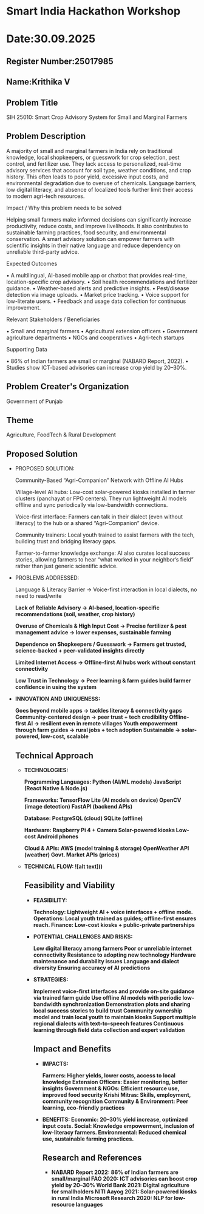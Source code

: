 # Smart India Hackathon Workshop
# Date:30.09.2025
## Register Number:25017985
## Name:Krithika V
## Problem Title
SIH 25010: Smart Crop Advisory System for Small and Marginal Farmers
## Problem Description
A majority of small and marginal farmers in India rely on traditional knowledge, local shopkeepers, or guesswork for crop selection, pest control, and fertilizer use. They lack access to personalized, real-time advisory services that account for soil type, weather conditions, and crop history. This often leads to poor yield, excessive input costs, and environmental degradation due to overuse of chemicals. Language barriers, low digital literacy, and absence of localized tools further limit their access to modern agri-tech resources.

Impact / Why this problem needs to be solved

Helping small farmers make informed decisions can significantly increase productivity, reduce costs, and improve livelihoods. It also contributes to sustainable farming practices, food security, and environmental conservation. A smart advisory solution can empower farmers with scientific insights in their native language and reduce dependency on unreliable third-party advice.

Expected Outcomes

• A multilingual, AI-based mobile app or chatbot that provides real-time, location-specific crop advisory.
• Soil health recommendations and fertilizer guidance.
• Weather-based alerts and predictive insights.
• Pest/disease detection via image uploads.
• Market price tracking.
• Voice support for low-literate users.
• Feedback and usage data collection for continuous improvement.

Relevant Stakeholders / Beneficiaries

• Small and marginal farmers
• Agricultural extension officers
• Government agriculture departments
• NGOs and cooperatives
• Agri-tech startups

Supporting Data

• 86% of Indian farmers are small or marginal (NABARD Report, 2022).
• Studies show ICT-based advisories can increase crop yield by 20–30%.

## Problem Creater's Organization
Government of Punjab

## Theme
Agriculture, FoodTech & Rural Development

## Proposed Solution

<ul><li>PROPOSED SOLUTION: 

Community-Based “Agri-Companion” Network with Offline AI Hubs

Village-level AI hubs: Low-cost solar-powered kiosks installed in farmer clusters (panchayat or FPO centers). They run lightweight AI models offline and sync periodically via low-bandwidth connections.

Voice-first interface: Farmers can talk in their dialect (even without literacy) to the hub or a shared “Agri-Companion” device.

Community trainers: Local youth trained to assist farmers with the tech, building trust and bridging literacy gaps.

Farmer-to-farmer knowledge exchange: AI also curates local success stories, allowing farmers to hear “what worked in your neighbor’s field” rather than just generic scientific advice.</li>

<li>PROBLEMS ADDRESSED:

Language & Literacy Barrier
→ Voice-first interaction in local dialects, no need to read/write<b>

Lack of Reliable Advisory
→ AI-based, location-specific recommendations (soil, weather, crop history)<b>

Overuse of Chemicals & High Input Cost
→ Precise fertilizer & pest management advice → lower expenses, sustainable farming<b>

Dependence on Shopkeepers / Guesswork
→ Farmers get trusted, science-backed + peer-validated insights directly<b>

Limited Internet Access
→ Offline-first AI hubs work without constant connectivity<b>

Low Trust in Technology
→ Peer learning & farm guides build farmer confidence in using the system</li>

<li>INNOVATION AND UNIQUENESS:

Goes beyond mobile apps → tackles literacy & connectivity gaps<b>
Community-centered design → peer trust + tech credibility<b>
Offline-first AI → resilient even in remote villages<b>
Youth empowerment through farm guides → rural jobs + tech adoption<b>
Sustainable → solar-powered, low-cost, scalable<b><b></li>

## Technical Approach
<ul>
<li>TECHNOLOGIES:

Programming Languages:<b>
Python (AI/ML models)<b>
JavaScript (React Native & Node.js)<b>

Frameworks:<b>
TensorFlow Lite (AI models on device)<b>
OpenCV (image detection)<b>
FastAPI (backend APIs)<b>

Database:<b>
PostgreSQL (cloud)<b>
SQLite (offline)<b>

Hardware:<b>
Raspberry Pi 4 + Camera<b>
Solar-powered kiosks<b>
Low-cost Android phones<b>

Cloud & APIs:<b>
AWS (model training & storage)<b>
OpenWeather API (weather)<b>
Govt. Market APIs (prices)<b></li>

<li>TECHNICAL FLOW:<b>
![alt text](<flow web sih-1.jpg>)<b><b></li>

## Feasibility and Viability

<ul>
<li>FEASIBILITY:

Technology: Lightweight AI + voice interfaces + offline mode.<b>
Operations: Local youth trained as guides; offline-first ensures reach.<b>
Finance: Low-cost kiosks + public-private partnerships</li>

<li>POTENTIAL CHALLENGES AND RISKS:

Low digital literacy among farmers<b>
Poor or unreliable internet connectivity<b>
Resistance to adopting new technology<b>
Hardware maintenance and durability issues<b>
Language and dialect diversity<b>
Ensuring accuracy of AI predictions</li>

<li>STRATEGIES:

Implement voice-first interfaces and provide on-site guidance via trained farm guide<b>
Use offline AI models with periodic low-bandwidth synchronization<b>
Demonstration plots and sharing local success stories to build trust<b>
Community ownership model and train local youth to maintain kiosks<b>
Support multiple regional dialects with text-to-speech features<b>
Continuous learning through field data collection and expert validation<b><b></li>

## Impact and Benefits

<ul><li>IMPACTS:

Farmers: Higher yields, lower costs, access to local knowledge<b>
Extension Officers: Easier monitoring, better insights<b>
Government & NGOs: Efficient resource use, improved food security<b>
Krishi Mitras: Skills, employment, community recognition<b>
Community & Environment: Peer learning, eco-friendly practices<b><b></li>

<li>BENEFITS:
Economic: 20–30% yield increase, optimized input costs.<b>
Social: Knowledge empowerment, inclusion of low-literacy farmers.<b>
Environmental: Reduced chemical use, sustainable farming practices.<b><b></li>

## Research and References

<ul><li>NABARD Report 2022: 86% of Indian farmers are small/marginal<b>
FAO 2020: ICT advisories can boost crop yield by 20–30%<b>
World Bank 2021: Digital agriculture for smallholders<b>
NITI Aayog 2021: Solar-powered kiosks in rural India<b>
Microsoft Research 2020: NLP for low-resource languages<b><b></li>
